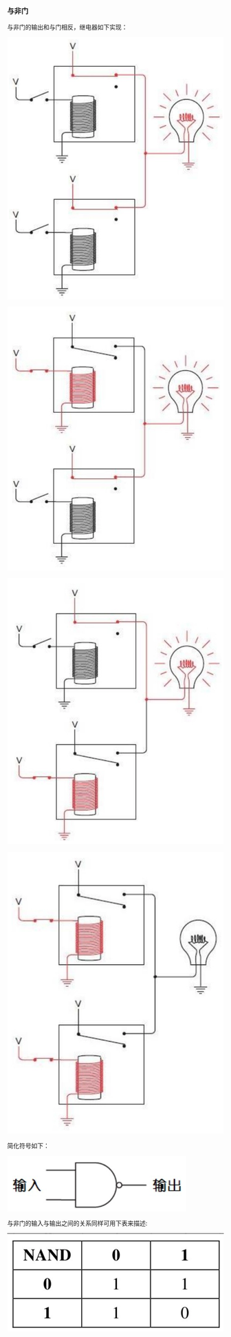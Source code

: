 ### 与非门

与非门的输出和与门相反，继电器如下实现：

![](../assets/images/02-28.png)

![](../assets/images/02-29.png)

![](../assets/images/02-30.png)

![](../assets/images/02-31.png)

简化符号如下：

![](../assets/images/02-32.png)

与非门的输入与输出之间的关系同样可用下表来描述:

![](../assets/images/02-33.png)
